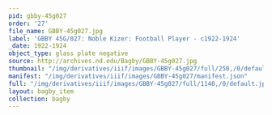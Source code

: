 ```yaml
---
pid: gbby-45g027
order: '27'
file_name: GBBY-45g027.jpg
label: 'GBBY 45G/027: Noble Kizer: Football Player - c1922-1924'
_date: 1922-1924
object_type: glass plate negative
source: http://archives.nd.edu/Bagby/GBBY-45g027.jpg
thumbnail: "/img/derivatives/iiif/images/GBBY-45g027/full/250,/0/default.jpg"
manifest: "/img/derivatives/iiif/images/GBBY-45g027/manifest.json"
full: "/img/derivatives/iiif/images/GBBY-45g027/full/1140,/0/default.jpg"
layout: bagby_item
collection: bagby
---
```


